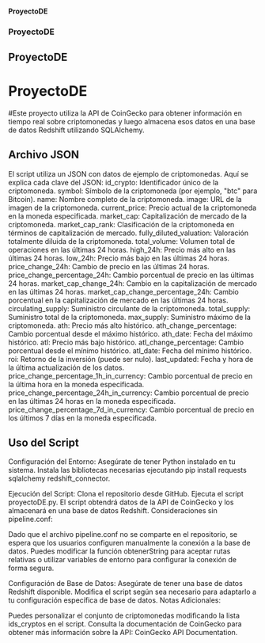 
#### ProyectoDE
### ProyectoDE
## ProyectoDE
# ProyectoDE
#Este proyecto utiliza la API de CoinGecko para obtener información en tiempo real sobre criptomonedas y luego almacena esos datos en una base de datos Redshift utilizando SQLAlchemy.

## Archivo JSON
El script utiliza un JSON con datos de ejemplo de criptomonedas. Aquí se explica cada clave del JSON:
id_crypto: Identificador único de la criptomoneda.
symbol: Símbolo de la criptomoneda (por ejemplo, "btc" para Bitcoin).
name: Nombre completo de la criptomoneda.
image: URL de la imagen de la criptomoneda.
current_price: Precio actual de la criptomoneda en la moneda especificada.
market_cap: Capitalización de mercado de la criptomoneda.
market_cap_rank: Clasificación de la criptomoneda en términos de capitalización de mercado.
fully_diluted_valuation: Valoración totalmente diluida de la criptomoneda.
total_volume: Volumen total de operaciones en las últimas 24 horas.
high_24h: Precio más alto en las últimas 24 horas.
low_24h: Precio más bajo en las últimas 24 horas.
price_change_24h: Cambio de precio en las últimas 24 horas.
price_change_percentage_24h: Cambio porcentual de precio en las últimas 24 horas.
market_cap_change_24h: Cambio en la capitalización de mercado en las últimas 24 horas.
market_cap_change_percentage_24h: Cambio porcentual en la capitalización de mercado en las últimas 24 horas.
circulating_supply: Suministro circulante de la criptomoneda.
total_supply: Suministro total de la criptomoneda.
max_supply: Suministro máximo de la criptomoneda.
ath: Precio más alto histórico.
ath_change_percentage: Cambio porcentual desde el máximo histórico.
ath_date: Fecha del máximo histórico.
atl: Precio más bajo histórico.
atl_change_percentage: Cambio porcentual desde el mínimo histórico.
atl_date: Fecha del mínimo histórico.
roi: Retorno de la inversión (puede ser nulo).
last_updated: Fecha y hora de la última actualización de los datos.
price_change_percentage_1h_in_currency: Cambio porcentual de precio en la última hora en la moneda especificada.
price_change_percentage_24h_in_currency: Cambio porcentual de precio en las últimas 24 horas en la moneda especificada.
price_change_percentage_7d_in_currency: Cambio porcentual de precio en los últimos 7 días en la moneda especificada.

## Uso del Script
Configuración del Entorno:
Asegúrate de tener Python instalado en tu sistema.
Instala las bibliotecas necesarias ejecutando pip install requests sqlalchemy redshift_connector.

Ejecución del Script:
Clona el repositorio desde GitHub.
Ejecuta el script proyectoDE.py.
El script obtendrá datos de la API de CoinGecko y los almacenará en una base de datos Redshift.
Consideraciones sin pipeline.conf:

Dado que el archivo pipeline.conf no se comparte en el repositorio, se espera que los usuarios configuren manualmente la conexión a la base de datos.
Puedes modificar la función obtenerString para aceptar rutas relativas o utilizar variables de entorno para configurar la conexión de forma segura.

Configuración de Base de Datos:
Asegúrate de tener una base de datos Redshift disponible.
Modifica el script según sea necesario para adaptarlo a tu configuración específica de base de datos.
Notas Adicionales:

Puedes personalizar el conjunto de criptomonedas modificando la lista ids_cryptos en el script.
Consulta la documentación de CoinGecko para obtener más información sobre la API: CoinGecko API Documentation.
